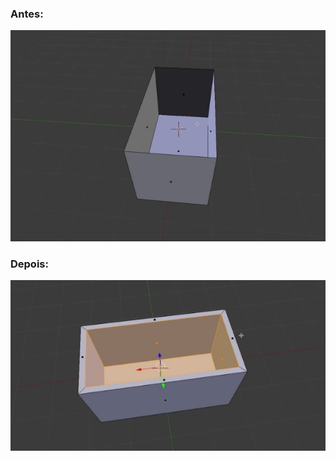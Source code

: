 ### Antes: 
<img src="https://raw.githubusercontent.com/JoaoSodre/GameDev/master/img/SolidifyBefore.png"/>


### Depois:
<img src="https://raw.githubusercontent.com/JoaoSodre/GameDev/master/img/SolidifyAfter.png"/>
